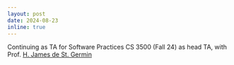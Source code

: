 ```yaml
---
layout: post
date: 2024-08-23
inline: true
---
```


Continuing as TA for Software Practices CS 3500 (Fall 24) as head TA, with Prof. <a href="https://users.cs.utah.edu/~germain/index.html"> H. James de St. Germin </a>
